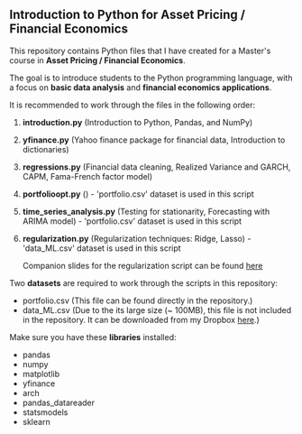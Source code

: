 ## Introduction to Python for Asset Pricing / Financial Economics

This repository contains Python files that I have created for a Master's course in **Asset Pricing / Financial Economics**.

The goal is to introduce students to the Python programming language, with a focus on **basic data analysis** and **financial economics applications**.

It is recommended to work through the files in the following order:
1. **introduction.py** (Introduction to Python, Pandas, and NumPy)
2. **yfinance.py** (Yahoo finance package for financial data, Introduction to dictionaries)
3. **regressions.py** (Financial data cleaning, Realized Variance and GARCH, CAPM, Fama-French factor model)
4. **portfolioopt.py** () - 'portfolio.csv' dataset is used in this script
5. **time_series_analysis.py** (Testing for stationarity, Forecasting with ARIMA model) - 'portfolio.csv' dataset is used in this script
6. **regularization.py** (Regularization techniques: Ridge, Lasso) - 'data_ML.csv' dataset is used in this script

     Companion slides for the regularization script can be found [here](https://github.com/ajda-marjanovic/Intro-to-Python-for-Asset-Pricing/blob/d63b2bb1582943fcb03edc54d19621caa971e140/Regularization.pdf)

Two **datasets** are required to work through the scripts in this repository:
- portfolio.csv (This file can be found directly in the repository.)
- data_ML.csv (Due to the its large size (~ 100MB), this file is not included in the repository. It can be downloaded from my Dropbox [here](https://www.dropbox.com/scl/fi/5f1e2ndfif8nlic4uzqp4/data_ML.csv?rlkey=klp8kpwvl0qor9dlag69vw1lq&st=9pu9ifsm&dl=0).)
   
Make sure you have these **libraries** installed:
- pandas
- numpy
- matplotlib
- yfinance
- arch
- pandas_datareader
- statsmodels
- sklearn

